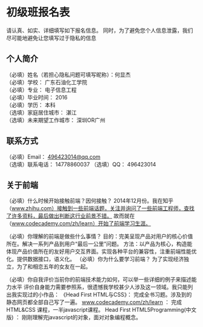 # 初级班报名表

请认真、如实、详细填写如下报名信息。
同时，为了避免您个人信息泄露，我们尽可能地避免让您填写过于隐私的信息

## 个人简介

（必填）姓名（若担心隐私问题可填写昵称）：何显杰	
（必填）学校：							  广东石油化工学院		
（必填）专业：							  电子信息工程	
（必填）毕业时间：						  2016   
（必填）学历：							  本科   
（选填）家庭居住城市：					  湛江  
（选填）未来期望工作城市：				  深圳OR广州  

## 联系方式								  	

（必填）Email：							  496423014@qq.com	
（选填）联系电话：						  14778860037
（选填）QQ：							  496423014

## 关于前端

（必填）什么时候开始接触前端？因何接触？
		2014年12月份。我在知乎（www.zhihu.com）接触到一些前端话题，关注并询问了一些前端工程师，查找了许多资料，最后做出判断这行业前景不错。
		故而就在（www.codecademy.com/zh/learn）开始了前端学习生涯。
		
（必填）你理解的前端是做些什么事情？
		目的：完美呈现产品对用户的核心价值所在。解决一系列产品到用户“最后一公里”问题。
		方法：以产品为核心，构造能体现产品价值所在的友好用户交互界面。实现各种平台的兼容性，注重前端性能优化。提供数据接口，语义化。
（必填）你为什么要学习前端？
		为了实现经济独立，为了和相恋五年的女友在一起。

（必填）你自我评价当前你的前端技术能力如何，可以举一些详细的例子来描述能力水平
		评价自身能力需要参照系，很遗憾我学校甚少人涉及这一领域。我只能列出我实现过的小作品：
		《Head First HTML与CSS》： 完成全书习题。涉及到的静态网页都全部自己写了一遍。
		www.codecademy.com/zh/learn ： 完成 HTML&CSS 课程，一半javascript课程。
		Head First HTML5Programming(中文版) ： 刚刚理解完javascript的对象，面对对象编程概念。

